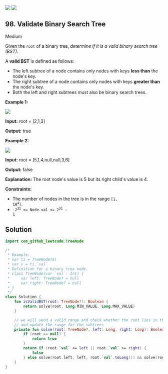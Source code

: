 [![](https://img.shields.io/github/stars/javadev/LeetCode-in-All?label=Stars&style=flat-square)](https://github.com/javadev/LeetCode-in-All)
[![](https://img.shields.io/github/forks/javadev/LeetCode-in-All?label=Fork%20me%20on%20GitHub%20&style=flat-square)](https://github.com/javadev/LeetCode-in-All/fork)

## 98\. Validate Binary Search Tree

Medium

Given the `root` of a binary tree, _determine if it is a valid binary search tree (BST)_.

A **valid BST** is defined as follows:

*   The left subtree of a node contains only nodes with keys **less than** the node's key.
*   The right subtree of a node contains only nodes with keys **greater than** the node's key.
*   Both the left and right subtrees must also be binary search trees.

**Example 1:**

![](https://assets.leetcode.com/uploads/2020/12/01/tree1.jpg)

**Input:** root = [2,1,3]

**Output:** true 

**Example 2:**

![](https://assets.leetcode.com/uploads/2020/12/01/tree2.jpg)

**Input:** root = [5,1,4,null,null,3,6]

**Output:** false

**Explanation:** The root node's value is 5 but its right child's value is 4. 

**Constraints:**

*   The number of nodes in the tree is in the range <code>[1, 10<sup>4</sup>]</code>.
*   <code>-2<sup>31</sup> <= Node.val <= 2<sup>31</sup> - 1</code>

## Solution

```kotlin
import com_github_leetcode.TreeNode

/*
 * Example:
 * var ti = TreeNode(5)
 * var v = ti.`val`
 * Definition for a binary tree node.
 * class TreeNode(var `val`: Int) {
 *     var left: TreeNode? = null
 *     var right: TreeNode? = null
 * }
 */
class Solution {
    fun isValidBST(root: TreeNode?): Boolean {
        return solve(root, Long.MIN_VALUE, Long.MAX_VALUE)
    }

    // we will send a valid range and check whether the root lies in the range
    // and update the range for the subtrees
    private fun solve(root: TreeNode?, left: Long, right: Long): Boolean {
        if (root == null) {
            return true
        }
        return if (root.`val` <= left || root.`val` >= right) {
            false
        } else solve(root.left, left, root.`val`.toLong()) && solve(root.right, root.`val`.toLong(), right)
    }
}
```
